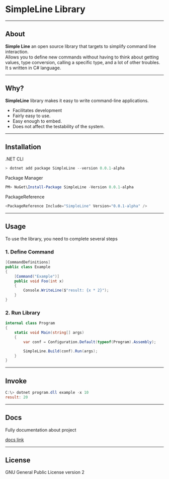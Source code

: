 # SimpleLine Library

___
## About
**Simple Line** an open source library that targets to simplify command line interaction.  
Allows you to define new commands without having to think about getting values, type conversion, 
calling a specific type, and a lot of other troubles.
It s written in C# language.
___

## Why?
**SimpleLine** library makes it easy to write command-line applications.
* Facilitates development
* Fairly easy to use.
* Easy enough to embed. 
* Does not affect the testability of the system. 
___
## Installation
.NET CLI
```powershell copy
> dotnet add package SimpleLine --version 0.0.1-alpha
```

Package Manager
```powershell copy
PM> NuGet\Install-Package SimpleLine -Version 0.0.1-alpha
```

PackageReference
```powershell copy
<PackageReference Include="SimpleLine" Version="0.0.1-alpha" />
```
___
## Usage

To use the library, you need to complete several steps

### 1. Define Command
```csharp copy
[CommandDefinitions]
public class Example
{
    [Command("Example")]
    public void Foo(int x)
    {
        Console.WriteLine($"result: {x * 2}");
    }
}
```

### 2. Run Library
```csharp copy
internal class Program
{
    static void Main(string[] args)
    {
        var conf = Configuration.Default(typeof(Program).Assembly);

        SimpleLine.Build(conf).Run(args);
    }
}
```

---
## Invoke
```powershell copy
C:\> dotnet program.dll example -x 10
result: 20
```
___

## Docs
Fully documentation about project

[docs link](https://google.com)
___

## License
GNU General Public License version 2

